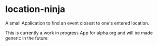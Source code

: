 location-ninja
==============

A small Application to find an event closest to one's entered location.

This is currently a work in progress App for alpha.org and will be made generic in the future
